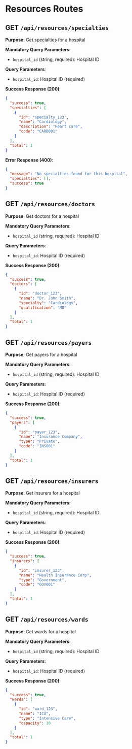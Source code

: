 # Resources Routes

## GET `/api/resources/specialties`

**Purpose**: Get specialties for a hospital

**Mandatory Query Parameters**:
- `hospital_id` (string, required): Hospital ID

**Query Parameters**:
- `hospital_id`: Hospital ID (required)

**Success Response (200)**:
```json
{
  "success": true,
  "specialties": [
    {
      "id": "specialty_123",
      "name": "Cardiology",
      "description": "Heart care",
      "code": "CARD001"
    }
  ],
  "total": 1
}
```

**Error Response (400)**:
```json
{
  "message": "No specialties found for this hospital",
  "specialties": [],
  "success": true
}
```

## GET `/api/resources/doctors`

**Purpose**: Get doctors for a hospital

**Mandatory Query Parameters**:
- `hospital_id` (string, required): Hospital ID

**Query Parameters**:
- `hospital_id`: Hospital ID (required)

**Success Response (200)**:
```json
{
  "success": true,
  "doctors": [
    {
      "id": "doctor_123",
      "name": "Dr. John Smith",
      "specialty": "Cardiology",
      "qualification": "MD"
    }
  ],
  "total": 1
}
```

## GET `/api/resources/payers`

**Purpose**: Get payers for a hospital

**Mandatory Query Parameters**:
- `hospital_id` (string, required): Hospital ID

**Query Parameters**:
- `hospital_id`: Hospital ID (required)

**Success Response (200)**:
```json
{
  "success": true,
  "payers": [
    {
      "id": "payer_123",
      "name": "Insurance Company",
      "type": "Private",
      "code": "INS001"
    }
  ],
  "total": 1
}
```

## GET `/api/resources/insurers`

**Purpose**: Get insurers for a hospital

**Mandatory Query Parameters**:
- `hospital_id` (string, required): Hospital ID

**Query Parameters**:
- `hospital_id`: Hospital ID (required)

**Success Response (200)**:
```json
{
  "success": true,
  "insurers": [
    {
      "id": "insurer_123",
      "name": "Health Insurance Corp",
      "type": "Government",
      "code": "GOV001"
    }
  ],
  "total": 1
}
```

## GET `/api/resources/wards`

**Purpose**: Get wards for a hospital

**Mandatory Query Parameters**:
- `hospital_id` (string, required): Hospital ID

**Query Parameters**:
- `hospital_id`: Hospital ID (required)

**Success Response (200)**:
```json
{
  "success": true,
  "wards": [
    {
      "id": "ward_123",
      "name": "ICU",
      "type": "Intensive Care",
      "capacity": 10
    }
  ],
  "total": 1
}
```
